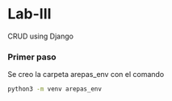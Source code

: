 # Lab-III
CRUD using Django

### Primer paso 
Se creo la carpeta arepas_env con el comando
```bash
python3 -m venv arepas_env
```